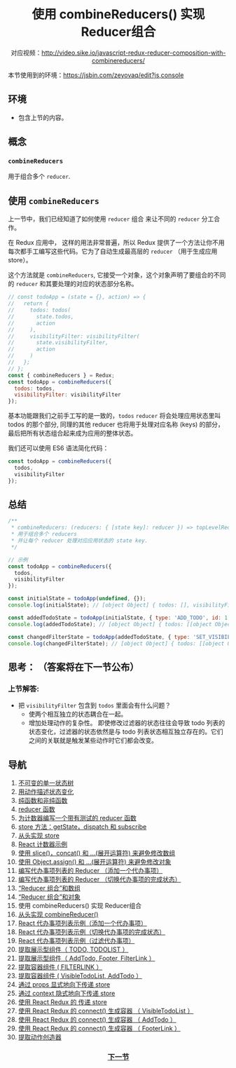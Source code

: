 <h1 align="center">使用 combineReducers() 实现 Reducer组合</h1>
<p align="center">对应视频：<a href="http://video.sike.io/javascript-redux-reducer-composition-with-combinereducers/" target="_blank">http://video.sike.io/javascript-redux-reducer-composition-with-combinereducers/</a></p>

本节使用到的环境：https://jsbin.com/zeyovaq/edit?js,console

## 环境
- 包含上节的内容。

## 概念

### `combineReducers`
  用于组合多个 `reducer`.

## 使用 `combineReducers`
上一节中，我们已经知道了如何使用 `reducer` 组合 来让不同的 `reducer` 分工合作。

在 Redux 应用中， 这样的用法非常普遍，所以 Redux 提供了一个方法让你不用每次都手工编写这些代码。它为了自动生成最高层的 `reducer` （用于生成应用 store）。

这个方法就是 `combineReducers`, 它接受一个对象，这个对象声明了要组合的不同的 `reducer` 和其要处理的对应的状态部分名称。

```js
// const todoApp = (state = {}, action) => {
//   return {
//     todos: todos(
//       state.todos,
//       action
//     ),
//     visibilityFilter: visibilityFilter(
//       state.visibilityFilter,
//       action
//     )
//   };
// };
const { combineReducers } = Redux;
const todoApp = combineReducers({
  todos: todos,
  visibilityFilter: visibilityFilter
});
```

基本功能跟我们之前手工写的是一致的，`todos` `reducer` 将会处理应用状态里叫 todos 的那个部分, 同理的其他 reducer 也将用于处理对应名称 (keys) 的部分，最后把所有状态组合起来成为应用的整体状态。

我们还可以使用 ES6 语法简化代码：

```js
const todoApp = combineReducers({
  todos,
  visibilityFilter
});
```

## 总结

```js
/**
 * combineReducers: (reducers: { [state key]: reducer }) => topLevelReducer
 * 用于组合多个 reducers
 * 并让每个 reducer 处理对应应用状态的 state key.
 */

// 示例
const todoApp = combineReducers({
  todos,
  visibilityFilter
});

const initialState = todoApp(undefined, {});
console.log(initialState); // [object Object] { todos: [], visibilityFilter: "SHOW_ALL" }

const addedTodoState = todoApp(initialState, { type: 'ADD_TODO', id: 1, text: 'Learn Redux' });
console.log(addedTodoState); // [object Object] { todos: [[object Object] { completed: false, id: 1, text: "Learn Redux" }], visibilityFilter: "SHOW_ALL" }

const changedFilterState = todoApp(addedTodoState, { type: 'SET_VISIBILITY_FILTER', filter: 'SHOW_COMPLETED'});
console.log(changedFilterState); // [object Object] { todos: [[object Object] { completed: false, id: 1, text: "Learn Redux" }], visibilityFilter: "SHOW_COMPLETED" }
```

## 思考： （答案将在下一节公布）

### 上节解答:
- 把 `visibilityFilter` 包含到 `todos` 里面会有什么问题？
  - 使两个相互独立的状态耦合在一起。
  - 增加处理动作的复杂性。
即使修改过滤器的状态往往会导致 todo 列表的状态变化，过滤器的状态依然是与 todo 列表状态相互独立存在的。它们之间的关联就是触发某些动作时它们都会改变。

## 导航
1. <a href="1.md">不可变的单一状态树</a>
2. <a href="2.md">用动作描述状态变化</a>
3. <a href="3.md">纯函数和非纯函数</a>
4. <a href="4.md">reducer 函数</a>
5. <a href="5.md">为计数器编写一个带有测试的 reducer 函数</a>
6. <a href="6.md">store 方法：getState，dispatch 和 subscribe</a>
7. <a href="7.md">从头实现 store</a>
8. <a href="8.md">React 计数器示例</a>
9. <a href="9.md">使用 slice()，concat() 和 ...(展开运算符) 来避免修改数组</a>
10. <a href="10.md">使用 Object.assign() 和  ...(展开运算符) 来避免修改对象</a>
11. <a href="11.md">编写代办事项列表的 Reducer （添加一个代办事项）</a>
12. <a href="12.md">编写代办事项列表的 Reducer （切换代办事项的完成状态）</a>
13. <a href="13.md">“Reducer 组合”和数组</a>
14. <a href="14.md">“Reducer 组合”和对象</a>
15. 使用 combineReducers() 实现 Reducer组合
16. <a href="16.md">从头实现 combineReducer() </a>
17. <a href="17.md">React 代办事项列表示例（添加一个代办事项）</a>
18. <a href="18.md">React 代办事项列表示例（切换代办事项的完成状态）</a>
19. <a href="19.md">React 代办事项列表示例（过滤代办事项）</a>
20. <a href="20.md">提取展示型组件（ TODO, TODOLIST ）</a>
21. <a href="21.md">提取展示型组件（ AddTodo, Footer, FilterLink ）</a>
22. <a href="22.md">提取容器组件 ( FILTERLINK ）</a>
23. <a href="23.md">提取容器组件 ( VisibleTodoList, AddTodo ）</a>
24. <a href="24.md">通过 props 显式地向下传递 store</a>
25. <a href="25.md">通过 context 隐式地向下传递 store</a>
26. <a href="26.md">使用 React Redux 的 <Provider> 传递 store</a>
27. <a href="27.md">使用 React Redux 的 connect() 生成容器 （ VisibleTodoList ）</a>
28. <a href="28.md">使用 React Redux 的 connect() 生成容器 （ AddTodo ）</a>
29. <a href="29.md">使用 React Redux 的 connect() 生成容器 （ FooterLink ）</a>
30. <a href="30.md">提取动作创造器</a>

<h3 align="center"><a href="16.md">下一节</a></h3>